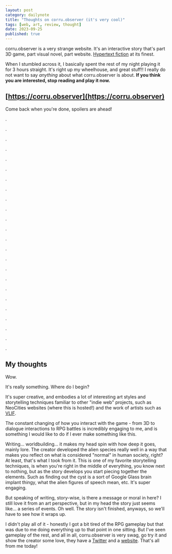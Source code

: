 ```yaml
---
layout: post
category: dailynote
title: "Thoughts on corru.observer (it's very cool)"
tags: [web, art, review, thought]
date: 2023-09-25
published: true
---
```

corru.observer is a very strange website. It's an interactive story that's part 3D game, part visual novel, part website. [Hypertext fiction](https://en.wikipedia.org/wiki/Hypertext_fiction) at its finest.

When I stumbled across it, I basically spent the rest of my night playing it for 3 hours straight. It's right up my wheelhouse, and great stuff!! I really do not want to say *anything* about what corru.observer is about. **If you think you are interested, stop reading and play it now.**

## [https://corru.observer](https://corru.observer)

Come back when you're done, spoilers are ahead!

.

.

.

.

.

.

.

.

.

.

.

.

.

.

.

.

.

.

.

.

.

.

.

.

## My thoughts

Wow.

It's really something. Where do I begin?

It's super creative, and embodies a lot of interesting art styles and storytelling techniques familiar to other "indie web" projects, such as NeoCities websites (where this is hosted!) and the work of artists such as [VLIF](https://vlif.neocities.org).

The constant changing of how you interact with the game - from 3D to dialogue interactions to RPG battles is incredibly engaging to me, and is something I would like to do if I ever make something like this.

Writing... worldbuilding... it makes my head spin with how deep it goes, mainly lore. The creator developed the alien species really well in a way that makes you reflect on what is considered "normal" in human society, right? At least, that's what I took from it. This is one of my favorite storytelling techniques, is when you're right in the middle of everything, you know next to nothing, but as the story develops you start piecing together the elements. Such as finding out the cyst is a sort of Google Glass brain implant thingy, what the alien figures of speech mean, etc. It's super engaging.

But speaking of writing, story-wise, is there a message or moral in here? I still love it from an art perspective, but in my head the story just seems like... a series of events. Oh well. The story isn't finished, anyways, so we'll have to see how it wraps up.

I didn't play all of it - honestly I got a bit tired of the RPG gameplay but that was due to me doing everything up to that point in one sitting. But I've seen gameplay of the rest, and all in all, corru.observer is very swag, go try it and show the creator some love, they have a [Twitter](https://twitter.com/CorruWorks) and a [website](https://corru.works). That's all from me today!
